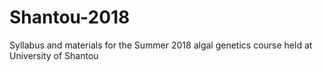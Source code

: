 # Shantou-2018
Syllabus and materials for the Summer 2018 algal genetics course held at University of Shantou
